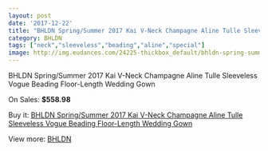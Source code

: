 ```yaml
---
layout: post
date: '2017-12-22'
title: "BHLDN Spring/Summer 2017 Kai V-Neck Champagne Aline Tulle Sleeveless Vogue Beading Floor-Length Wedding Gown"
category: BHLDN
tags: ["neck","sleeveless","beading","aline","special"]
image: http://img.eudances.com/24225-thickbox_default/bhldn-spring-summer-2017-kai-v-neck-champagne-aline-tulle-sleeveless-vogue-beading-floor-length-wedding-gown.jpg
---
```

BHLDN Spring/Summer 2017 Kai V-Neck Champagne Aline Tulle Sleeveless Vogue Beading Floor-Length Wedding Gown

On Sales: **$558.98**
<a href="https://www.eudances.com/en/bhldn/8054-bhldn-spring-summer-2017-kai-v-neck-champagne-aline-tulle-sleeveless-vogue-beading-floor-length-wedding-gown.html"><amp-img layout="responsive" width="600" height="600" src="//img.eudances.com/24225-thickbox_default/bhldn-spring-summer-2017-kai-v-neck-champagne-aline-tulle-sleeveless-vogue-beading-floor-length-wedding-gown.jpg" alt="BHLDN Spring/Summer 2017 Kai V-Neck Champagne Aline Tulle Sleeveless Vogue Beading Floor-Length Wedding Gown 0" /></a>
<a href="https://www.eudances.com/en/bhldn/8054-bhldn-spring-summer-2017-kai-v-neck-champagne-aline-tulle-sleeveless-vogue-beading-floor-length-wedding-gown.html"><amp-img layout="responsive" width="600" height="600" src="//img.eudances.com/24229-thickbox_default/bhldn-spring-summer-2017-kai-v-neck-champagne-aline-tulle-sleeveless-vogue-beading-floor-length-wedding-gown.jpg" alt="BHLDN Spring/Summer 2017 Kai V-Neck Champagne Aline Tulle Sleeveless Vogue Beading Floor-Length Wedding Gown 1" /></a>
<a href="https://www.eudances.com/en/bhldn/8054-bhldn-spring-summer-2017-kai-v-neck-champagne-aline-tulle-sleeveless-vogue-beading-floor-length-wedding-gown.html"><amp-img layout="responsive" width="600" height="600" src="//img.eudances.com/24228-thickbox_default/bhldn-spring-summer-2017-kai-v-neck-champagne-aline-tulle-sleeveless-vogue-beading-floor-length-wedding-gown.jpg" alt="BHLDN Spring/Summer 2017 Kai V-Neck Champagne Aline Tulle Sleeveless Vogue Beading Floor-Length Wedding Gown 2" /></a>
<a href="https://www.eudances.com/en/bhldn/8054-bhldn-spring-summer-2017-kai-v-neck-champagne-aline-tulle-sleeveless-vogue-beading-floor-length-wedding-gown.html"><amp-img layout="responsive" width="600" height="600" src="//img.eudances.com/24227-thickbox_default/bhldn-spring-summer-2017-kai-v-neck-champagne-aline-tulle-sleeveless-vogue-beading-floor-length-wedding-gown.jpg" alt="BHLDN Spring/Summer 2017 Kai V-Neck Champagne Aline Tulle Sleeveless Vogue Beading Floor-Length Wedding Gown 3" /></a>
<a href="https://www.eudances.com/en/bhldn/8054-bhldn-spring-summer-2017-kai-v-neck-champagne-aline-tulle-sleeveless-vogue-beading-floor-length-wedding-gown.html"><amp-img layout="responsive" width="600" height="600" src="//img.eudances.com/24226-thickbox_default/bhldn-spring-summer-2017-kai-v-neck-champagne-aline-tulle-sleeveless-vogue-beading-floor-length-wedding-gown.jpg" alt="BHLDN Spring/Summer 2017 Kai V-Neck Champagne Aline Tulle Sleeveless Vogue Beading Floor-Length Wedding Gown 4" /></a>

Buy it: [BHLDN Spring/Summer 2017 Kai V-Neck Champagne Aline Tulle Sleeveless Vogue Beading Floor-Length Wedding Gown](https://www.eudances.com/en/bhldn/8054-bhldn-spring-summer-2017-kai-v-neck-champagne-aline-tulle-sleeveless-vogue-beading-floor-length-wedding-gown.html "BHLDN Spring/Summer 2017 Kai V-Neck Champagne Aline Tulle Sleeveless Vogue Beading Floor-Length Wedding Gown")

View more: [BHLDN](https://www.eudances.com/en/124-bhldn "BHLDN")